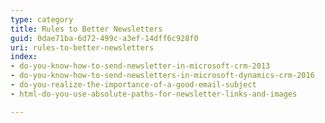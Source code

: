```yaml
---
type: category
title: Rules to Better Newsletters
guid: 0dae71ba-6d72-499c-a3ef-14dff6c928f0
uri: rules-to-better-newsletters
index:
- do-you-know-how-to-send-newsletter-in-microsoft-crm-2013
- do-you-know-how-to-send-newsletters-in-microsoft-dynamics-crm-2016
- do-you-realize-the-importance-of-a-good-email-subject
- html-do-you-use-absolute-paths-for-newsletter-links-and-images

---
```



